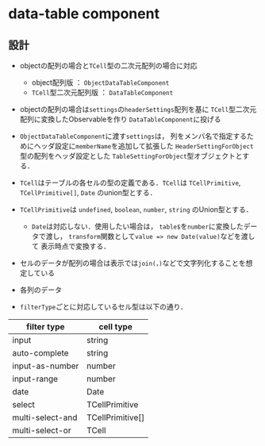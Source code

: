 # data-table component

## 設計

* objectの配列の場合と`TCell`型の二次元配列の場合に対応
  * object配列版 ： `ObjectDataTableComponent`
  * `TCell`型二次元配列版 ： `DataTableComponent`
* objectの配列の場合は`settings`の`headerSettings`配列を基に
  `TCell`型二次元配列に変換したObservableを作り
  `DataTableComponent`に投げる
* `ObjectDataTableComponent`に渡す`settings`は，
  列をメンバ名で指定するためにヘッダ設定に`memberName`を追加して拡張した
  `HeaderSettingForObject`型の配列をヘッダ設定とした
  `TableSettingForObject`型オブジェクトとする．
* `TCell`はテーブルの各セルの型の定義である．`TCell`は 
    `TCellPrimitive`, `TCellPrimitive[]`, `Date`
    のunion型とする．
* `TCellPrimitive`は
    `undefined`, `boolean`, `number`, `string`
    のUnion型とする．
  * `Date`は対応しない．使用したい場合は，
      `table$`を`number`に変換したデータで渡し，
      `transform`関数として`value => new Date(value)`などを渡して
      表示時点で変換する．
* セルのデータが配列の場合は表示では`join(，)`などで文字列化することを想定している
* 各列のデータ


* `filterType`ごとに対応しているセル型は以下の通り．

| filter type      | cell type        |
| ---------------- | ---------------- |
| input            | string           |
| auto-complete    | string           |
| input-as-number  | number           |
| input-range      | number           |
| date             | Date             |
| select           | TCellPrimitive   |
| multi-select-and | TCellPrimitive[] |
| multi-select-or  | TCell            |



